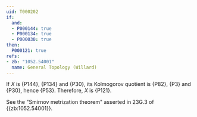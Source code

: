 ```yaml
---
uid: T000202
if:
  and:
  - P000144: true
  - P000134: true
  - P000030: true
then:
  P000121: true
refs:
- zb: "1052.54001"
  name: General Topology (Willard)
---
```


If $X$ is {P144}, {P134} and {P30}, its Kolmogorov quotient is {P82}, {P3} and {P30}, hence {P53}. Therefore, $X$ is {P121}.

See the "Smirnov metrization theorem" asserted in 23G.3 of {{zb:1052.54001}}.
